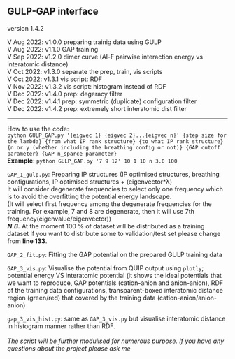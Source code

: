 ## GULP-GAP interface 
version 1.4.2

V Aug 2022: v1.0.0 preparing trainig data using GULP<br>
V Aug 2022: v1.1.0 GAP training<br>
V Sep 2022: v1.2.0 dimer curve (Al-F pairwise interaction energy vs interatomic distance)<br>
V Oct 2022: v1.3.0 separate the prep, train, vis scripts<br>
V Oct 2022: v1.3.1 vis script: RDF<br>
V Nov 2022: v1.3.2 vis script: histogram instead of RDF<br>
V Dec 2022: v1.4.0 prep: degeracy filter<br>
V Dec 2022: v1.4.1 prep: symmetric (duplicate) configuration filter<br>
V Dec 2022: v1.4.2 prep: extremely short interatomic dist filter<br>

* * *
How to use the code: <br>
```python GULP_GAP.py '{eigvec 1} {eigvec 2}...{eigvec n}' {step size for the lambda} {from what IP rank structure} {to what IP rank structure} {n or y (whether including the breathing config or not)} {GAP cutoff parameter} {GAP n_sparce parameter}```
<br>
**Example**: ```python GULP_GAP.py '7 9 12' 10 1 10 n 3.0 100```

```GAP_1_gulp.py```: Preparing IP structures (IP optimised structures, breathing configurations, IP optimised structures + (eigenvector*λ) <br>
It will consider degenerate frequencies to select only one frequency which is to avoid the overfitting the potential energy landscape. <br>
(It will select first frequency among the degenerate frequencies for the training. For example, 7 and 8 are degenerate, then it will use 7th frequency(eigenvalue/eigenvector))
<br>
***N.B.*** At the moment 100 % of dataset will be distributed as a training dataset if you want to distribute some to validation/test set please change from **line 133**.

```GAP_2_fit.py```: Fitting the GAP potential on the prepared GULP training data

```GAP_3_vis.py```: Visualise the potential from QUIP output using ```plotly```; potential energy VS interatomic potential
(it shows the ideal potentials that we want to reproduce, GAP potentials (cation-anion and anion-anion), RDF of the training data configurations, transparent-boxed interatomic distance region (green/red) that covered by the training data (cation-anion/anion-anion) 

```gap_3_vis_hist.py```: same as ```GAP_3_vis.py``` but visualise interatomic distance in histogram manner rather than RDF.
<br>
<br>
*The script will be further modulised for numerous purpose. If you have any questions about the project please ask me*
